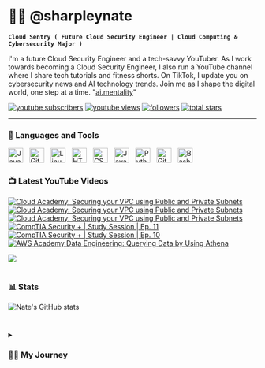 # 👨‍💻 @sharpleynate

**`Cloud Sentry ( Future Cloud Security Engineer | Cloud Computing & Cybersecurity Major )`**

I'm a future Cloud Security Engineer and a tech-savvy YouTuber. As I work towards becoming a Cloud Security Engineer, I also run a YouTube channel where I share tech tutorials and fitness shorts. On TikTok, I update you on cybersecurity news and AI technology trends. Join me as I shape the digital world, one step at a time. "[ai.mentality][tiktok]"

   <p align="left">
      <a href="https://www.youtube.com/@sharpleynate?sub_confirmation=1">
         <img alt="youtube subscribers" title="Subscribe to my YouTube channel" src="https://custom-icon-badges.demolab.com/youtube/channel/subscribers/UCpus-LD3MmBeX48MvYUrndQ?color=%23E05D44&label=SUBSCRIBE&logo=video&logoColor=white&style=for-the-badge&labelColor=CE4630"/></a> 
      <a href="https://www.youtube.com/@sharpleynate">
         <img alt="youtube views" title="YouTube views" src="https://custom-icon-badges.demolab.com/youtube/channel/views/UCpus-LD3MmBeX48MvYUrndQ?color=%23E1AD0E&logo=eye&logoColor=white&style=for-the-badge&labelColor=C79600"/></a> 
      <a href="https://github.com/sharpleynate?tab=followers">
         <img alt="followers" title="Follow me on Github" src="https://custom-icon-badges.demolab.com/github/followers/sharpleynate?color=236ad3&labelColor=1155ba&style=for-the-badge&logo=person-add&label=Follow&logoColor=white"/></a>
      <a href="https://github.com/sharpleynate?tab=repositories&sort=stargazers">
         <img alt="total stars" title="Total stars on GitHub" src="https://custom-icon-badges.demolab.com/github/stars/sharpleynate?color=55960c&style=for-the-badge&labelColor=488207&logo=star"/></a>
   </p>

---

### 🧰 Languages and Tools

<img align="left" alt="Java" width="30px" style="padding-right:10px;" src="https://cdn.jsdelivr.net/gh/devicons/devicon/icons/java/java-original.svg"/>
<img align="left" alt="Git" width="30px" style="padding-right:10px;" src="https://cdn.jsdelivr.net/gh/devicons/devicon/icons/git/git-original.svg" />
<img align="left" alt="Linux" width="30px" style="padding-right:10px;" src="https://cdn.jsdelivr.net/gh/devicons/devicon/icons/linux/linux-original.svg" />
<img align="left" alt="HTML" width="30px" style="padding-right:10px;" src="https://cdn.jsdelivr.net/gh/devicons/devicon/icons/html5/html5-plain.svg" />
<img align="left" alt="CSS" width="30px" style="padding-right:10px;" src="https://cdn.jsdelivr.net/gh/devicons/devicon/icons/css3/css3-plain.svg" />
<img align="left" alt="JavaScript" width="30px" style="padding-right:10px;" src="https://cdn.jsdelivr.net/gh/devicons/devicon/icons/javascript/javascript-plain.svg" />
<img align="left" alt="Python" width="30px" style="padding-right:10px;" src="https://cdn.jsdelivr.net/gh/devicons/devicon/icons/python/python-plain.svg" />
<img align="left" alt="GitHub" width="30px" style="padding-right:10px;" src="https://cdn.jsdelivr.net/gh/devicons/devicon/icons/github/github-original.svg" />
<img align="left" alt="Bash" width="30px" style="padding-right:10px;" src="https://cdn.jsdelivr.net/gh/devicons/devicon/icons/bash/bash-original.svg" />
<br />

#

### 📺 Latest YouTube Videos

<!-- BEGIN YOUTUBE-CARDS -->
[![Cloud Academy: Securing your VPC using Public and Private Subnets](https://ytcards.demolab.com/?id=YHK9RTC8M6A&title=Cloud+Academy%3A+Securing+your+VPC+using+Public+and+Private+Subnets&lang=en&timestamp=1696725150&background_color=%230d1117&title_color=%23ffffff&stats_color=%23dedede&max_title_lines=1&width=250&border_radius=5 "Cloud Academy: Securing your VPC using Public and Private Subnets")](https://www.youtube.com/watch?v=YHK9RTC8M6A)
[![Cloud Academy: Securing your VPC using Public and Private Subnets](https://ytcards.demolab.com/?id=mqc_cwNTJrI&title=Cloud+Academy%3A+Securing+your+VPC+using+Public+and+Private+Subnets&lang=en&timestamp=1696725128&background_color=%230d1117&title_color=%23ffffff&stats_color=%23dedede&max_title_lines=1&width=250&border_radius=5 "Cloud Academy: Securing your VPC using Public and Private Subnets")](https://www.youtube.com/watch?v=mqc_cwNTJrI)
[![Cloud Academy: Securing your VPC using Public and Private Subnets](https://ytcards.demolab.com/?id=1XAJ92vTTTg&title=Cloud+Academy%3A+Securing+your+VPC+using+Public+and+Private+Subnets&lang=en&timestamp=1696725105&background_color=%230d1117&title_color=%23ffffff&stats_color=%23dedede&max_title_lines=1&width=250&border_radius=5 "Cloud Academy: Securing your VPC using Public and Private Subnets")](https://www.youtube.com/watch?v=1XAJ92vTTTg)
[![CompTIA Security + | Study Session | Ep. 11](https://ytcards.demolab.com/?id=4YpmCRVMpzE&title=CompTIA+Security+%2B+%7C+Study+Session+%7C+Ep.+11&lang=en&timestamp=1696592872&background_color=%230d1117&title_color=%23ffffff&stats_color=%23dedede&max_title_lines=1&width=250&border_radius=5 "CompTIA Security + | Study Session | Ep. 11")](https://www.youtube.com/watch?v=4YpmCRVMpzE)
[![CompTIA Security + | Study Session | Ep. 10](https://ytcards.demolab.com/?id=2hw8vvmN2EA&title=CompTIA+Security+%2B+%7C+Study+Session+%7C+Ep.+10&lang=en&timestamp=1695392085&background_color=%230d1117&title_color=%23ffffff&stats_color=%23dedede&max_title_lines=1&width=250&border_radius=5 "CompTIA Security + | Study Session | Ep. 10")](https://www.youtube.com/watch?v=2hw8vvmN2EA)
[![AWS Academy Data Engineering: Querying Data by Using Athena](https://ytcards.demolab.com/?id=20mF3RwCBC4&title=AWS+Academy+Data+Engineering%3A+Querying+Data+by+Using+Athena&lang=en&timestamp=1694835911&background_color=%230d1117&title_color=%23ffffff&stats_color=%23dedede&max_title_lines=1&width=250&border_radius=5 "AWS Academy Data Engineering: Querying Data by Using Athena")](https://www.youtube.com/watch?v=20mF3RwCBC4)
<!-- END YOUTUBE-CARDS -->

[<img src="https://custom-icon-badges.demolab.com/badge/-Subscribe%20For%20More-red?style=for-the-badge&logo=video&logoColor=white"/>]([https://www.youtube.com/c/sharpleynate?sub_confirmation=1](https://www.youtube.com/channel/UCpus-LD3MmBeX48MvYUrndQ))

#

### 📊 Stats

![Nate's GitHub stats](https://github-readme-stats.vercel.app/api?username=sharpleynate&show_icons=true&theme=gruvbox)

<!-- ![GitHub Streak](https://streak-stats.demolab.com?user=ForrestKnight&theme=gruvbox&border_radius=4.5) -->

#

<details>
 <summary><h3>👨‍💻 My Journey</h3></summary>
Growing up in Long Beach, California, I encountered various challenges due to my family's frequent moves and my single mother's financial struggles. However, amidst these challenges, I discovered my passion for technology through computers and PC gaming. This passion has paved the way for my future as a Cloud Security Engineer, specializing in the world of Cloud Computing. As I matured, my fascination with technology evolved into a deep love for cybersecurity. To me, knowledge is a superpower; understanding the future and being able to anticipate it grants us control over our destinies. This intrinsic curiosity and my willingness to push boundaries have been driving forces in my life for as long as I can remember. Today, I'm a dedicated Cloud Computing & Cybersecurity student with a strong foundation in IT and software. I am actively seeking opportunities with companies that offer growth potential and allow me to apply my skills and expertise. I am enthusiastic about connecting with like-minded individuals who can assist me in advancing my career and making a meaningful impact in the realm of cybersecurity within the field of Cloud Computing.

[website]: https://sharpleynate.com
[youtube]: https://youtube.com/sharpleynate
[tiktok]: https://www.tiktok.com/@ai.mentality
[linkedin]: https://www.linkedin.com/in/sharpleynate/

